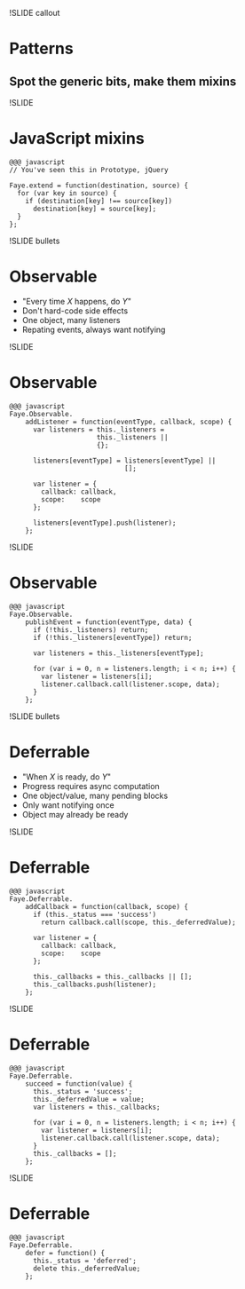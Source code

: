 !SLIDE callout
# Patterns
## Spot the generic bits, make them mixins


!SLIDE
# JavaScript mixins

    @@@ javascript
    // You've seen this in Prototype, jQuery
    
    Faye.extend = function(destination, source) {
      for (var key in source) {
        if (destination[key] !== source[key])
          destination[key] = source[key];
      }
    };


!SLIDE bullets
# Observable

* "Every time _X_ happens, do _Y_"
* Don't hard-code side effects
* One object, many listeners
* Repating events, always want notifying


!SLIDE
# Observable

    @@@ javascript
    Faye.Observable.
        addListener = function(eventType, callback, scope) {
          var listeners = this._listeners =
                          this._listeners ||
                          {};
          
          listeners[eventType] = listeners[eventType] ||
                                 [];
          
          var listener = {
            callback: callback,
            scope:    scope
          };
          
          listeners[eventType].push(listener);
        };


!SLIDE
# Observable

    @@@ javascript
    Faye.Observable.
        publishEvent = function(eventType, data) {
          if (!this._listeners) return;
          if (!this._listeners[eventType]) return;
          
          var listeners = this._listeners[eventType];
          
          for (var i = 0, n = listeners.length; i < n; i++) {
            var listener = listeners[i];
            listener.callback.call(listener.scope, data);
          }
        };


!SLIDE bullets
# Deferrable

* "When _X_ is ready, do _Y_"
* Progress requires async computation
* One object/value, many pending blocks
* Only want notifying once
* Object may already be ready


!SLIDE
# Deferrable

    @@@ javascript
    Faye.Deferrable.
        addCallback = function(callback, scope) {
          if (this._status === 'success')
            return callback.call(scope, this._deferredValue);
          
          var listener = {
            callback: callback,
            scope:    scope
          };
          
          this._callbacks = this._callbacks || [];
          this._callbacks.push(listener);
        };


!SLIDE
# Deferrable

    @@@ javascript
    Faye.Deferrable.
        succeed = function(value) {
          this._status = 'success';
          this._deferredValue = value;
          var listeners = this._callbacks;
          
          for (var i = 0, n = listeners.length; i < n; i++) {
            var listener = listeners[i];
            listener.callback.call(listener.scope, data);
          }
          this._callbacks = [];
        };


!SLIDE
# Deferrable

    @@@ javascript
    Faye.Deferrable.
        defer = function() {
          this._status = 'deferred';
          delete this._deferredValue;
        };

